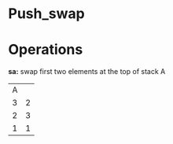 # Push_swap

# Operations

**sa:** swap first two elements at the top of stack A
<table>
      <tr><td>  A  </td></tr>
      <tr> <td>3</td> <td>2</td> </tr>
      <tr> <td>2</td> <td>3</td> </tr>
      <tr> <td>1</td> <td>1</td> </tr>
</table>
